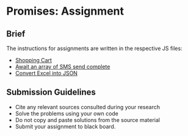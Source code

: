 # Promises: Assignment

## Brief

The instructions for assignments are written in the respective JS files:

- [Shopping Cart](./cart/index.js)
- [Await an array of SMS send complete](./sms/index.js)
- [Convert Excel into JSON](./excel-to-json/index.js)

## Submission Guidelines

- Cite any relevant sources consulted during your research
- Solve the problems using your own code
- Do not copy and paste solutions from the source material
- Submit your assignment to black board.
